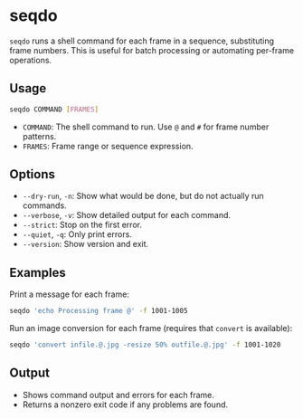# seqdo

`seqdo` runs a shell command for each frame in a sequence, substituting frame numbers. This is useful for batch processing or automating per-frame operations.

## Usage

```bash
seqdo COMMAND [FRAMES]
```

- `COMMAND`: The shell command to run. Use `@` and `#` for frame number patterns.
- `FRAMES`: Frame range or sequence expression.

## Options

- `--dry-run`, `-n`: Show what would be done, but do not actually run commands.
- `--verbose`, `-v`: Show detailed output for each command.
- `--strict`: Stop on the first error.
- `--quiet`, `-q`: Only print errors.
- `--version`: Show version and exit.

## Examples

Print a message for each frame:

```bash
seqdo 'echo Processing frame @' -f 1001-1005
```

Run an image conversion for each frame (requires that `convert` is available):

```bash
seqdo 'convert infile.@.jpg -resize 50% outfile.@.jpg' -f 1001-1020
```

## Output

- Shows command output and errors for each frame.
- Returns a nonzero exit code if any problems are found.
